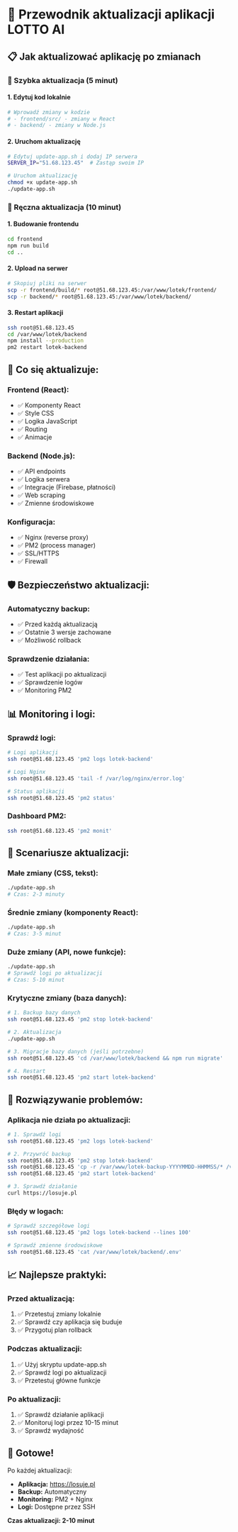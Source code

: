 # 🔄 Przewodnik aktualizacji aplikacji LOTTO AI

## 📋 **Jak aktualizować aplikację po zmianach**

### **🎯 Szybka aktualizacja (5 minut)**

#### **1. Edytuj kod lokalnie**
```bash
# Wprowadź zmiany w kodzie
# - frontend/src/ - zmiany w React
# - backend/ - zmiany w Node.js
```

#### **2. Uruchom aktualizację**
```bash
# Edytuj update-app.sh i dodaj IP serwera
SERVER_IP="51.68.123.45"  # Zastąp swoim IP

# Uruchom aktualizację
chmod +x update-app.sh
./update-app.sh
```

### **🔧 Ręczna aktualizacja (10 minut)**

#### **1. Budowanie frontendu**
```bash
cd frontend
npm run build
cd ..
```

#### **2. Upload na serwer**
```bash
# Skopiuj pliki na serwer
scp -r frontend/build/* root@51.68.123.45:/var/www/lotek/frontend/
scp -r backend/* root@51.68.123.45:/var/www/lotek/backend/
```

#### **3. Restart aplikacji**
```bash
ssh root@51.68.123.45
cd /var/www/lotek/backend
npm install --production
pm2 restart lotek-backend
```

## 📁 **Co się aktualizuje:**

### **Frontend (React):**
- ✅ Komponenty React
- ✅ Style CSS
- ✅ Logika JavaScript
- ✅ Routing
- ✅ Animacje

### **Backend (Node.js):**
- ✅ API endpoints
- ✅ Logika serwera
- ✅ Integracje (Firebase, płatności)
- ✅ Web scraping
- ✅ Zmienne środowiskowe

### **Konfiguracja:**
- ✅ Nginx (reverse proxy)
- ✅ PM2 (process manager)
- ✅ SSL/HTTPS
- ✅ Firewall

## 🛡️ **Bezpieczeństwo aktualizacji:**

### **Automatyczny backup:**
- ✅ Przed każdą aktualizacją
- ✅ Ostatnie 3 wersje zachowane
- ✅ Możliwość rollback

### **Sprawdzenie działania:**
- ✅ Test aplikacji po aktualizacji
- ✅ Sprawdzenie logów
- ✅ Monitoring PM2

## 📊 **Monitoring i logi:**

### **Sprawdź logi:**
```bash
# Logi aplikacji
ssh root@51.68.123.45 'pm2 logs lotek-backend'

# Logi Nginx
ssh root@51.68.123.45 'tail -f /var/log/nginx/error.log'

# Status aplikacji
ssh root@51.68.123.45 'pm2 status'
```

### **Dashboard PM2:**
```bash
ssh root@51.68.123.45 'pm2 monit'
```

## 🔄 **Scenariusze aktualizacji:**

### **Małe zmiany (CSS, tekst):**
```bash
./update-app.sh
# Czas: 2-3 minuty
```

### **Średnie zmiany (komponenty React):**
```bash
./update-app.sh
# Czas: 3-5 minut
```

### **Duże zmiany (API, nowe funkcje):**
```bash
./update-app.sh
# Sprawdź logi po aktualizacji
# Czas: 5-10 minut
```

### **Krytyczne zmiany (baza danych):**
```bash
# 1. Backup bazy danych
ssh root@51.68.123.45 'pm2 stop lotek-backend'

# 2. Aktualizacja
./update-app.sh

# 3. Migracje bazy danych (jeśli potrzebne)
ssh root@51.68.123.45 'cd /var/www/lotek/backend && npm run migrate'

# 4. Restart
ssh root@51.68.123.45 'pm2 start lotek-backend'
```

## 🚨 **Rozwiązywanie problemów:**

### **Aplikacja nie działa po aktualizacji:**
```bash
# 1. Sprawdź logi
ssh root@51.68.123.45 'pm2 logs lotek-backend'

# 2. Przywróć backup
ssh root@51.68.123.45 'pm2 stop lotek-backend'
ssh root@51.68.123.45 'cp -r /var/www/lotek-backup-YYYYMMDD-HHMMSS/* /var/www/lotek/'
ssh root@51.68.123.45 'pm2 start lotek-backend'

# 3. Sprawdź działanie
curl https://losuje.pl
```

### **Błędy w logach:**
```bash
# Sprawdź szczegółowe logi
ssh root@51.68.123.45 'pm2 logs lotek-backend --lines 100'

# Sprawdź zmienne środowiskowe
ssh root@51.68.123.45 'cat /var/www/lotek/backend/.env'
```

## 📈 **Najlepsze praktyki:**

### **Przed aktualizacją:**
1. ✅ Przetestuj zmiany lokalnie
2. ✅ Sprawdź czy aplikacja się buduje
3. ✅ Przygotuj plan rollback

### **Podczas aktualizacji:**
1. ✅ Użyj skryptu update-app.sh
2. ✅ Sprawdź logi po aktualizacji
3. ✅ Przetestuj główne funkcje

### **Po aktualizacji:**
1. ✅ Sprawdź działanie aplikacji
2. ✅ Monitoruj logi przez 10-15 minut
3. ✅ Sprawdź wydajność

## 🎯 **Gotowe!**

Po każdej aktualizacji:
- **Aplikacja:** https://losuje.pl
- **Backup:** Automatyczny
- **Monitoring:** PM2 + Nginx
- **Logi:** Dostępne przez SSH

**Czas aktualizacji: 2-10 minut**






















